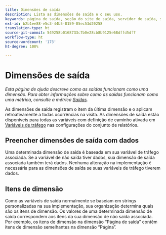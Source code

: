 ```yaml
---
title: Dimensões de saída
description: Lista as dimensões de saída e o seu uso.
keywords: página de saída, seção do site de saída, servidor de saída, sair do Custom Insight
exl-id: b2b1ee88-e5c3-44b5-8159-85ec53d20258
translation-type: ht
source-git-commit: 549258b0168733c7b0e28cb8b9125e68dffd5df7
workflow-type: ht
source-wordcount: '173'
ht-degree: 100%

---
```


# Dimensões de saída

*Esta página de ajuda descreve como as saídas funcionam como uma dimensão. Para obter informações sobre como as saídas funcionam como uma métrica, consulte a métrica [Saídas](../metrics/exits.md).*

As dimensões de saída registram o item da última dimensão e o aplicam retroativamente a todas ocorrências na visita. As dimensões de saída estão disponíveis para todas as variáveis com definição de caminho ativada em [Variáveis de tráfego](/help/admin/admin/c-traffic-variables/traffic-var.md) nas configurações do conjunto de relatórios.

## Preencher dimensões de saída com dados

Uma determinada dimensão de saída é baseada em sua variável de tráfego associada. Se a variável de não saída tiver dados, sua dimensão de saída associada também terá dados. Nenhuma alteração na implementação é necessária para as dimensões de saída se suas variáveis de tráfego tiverem dados.

## Itens de dimensão

Como as variáveis de saída normalmente se baseiam em strings personalizadas na sua implementação, sua organização determina quais são os itens de dimensão. Os valores de uma determinada dimensão de saída correspondem aos itens da sua dimensão de não saída associada. Por exemplo, os itens de dimensão na dimensão “Página de saída” contêm itens de dimensão semelhantes na dimensão “Página”.
